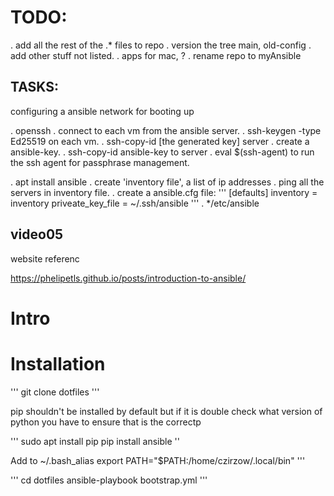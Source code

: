 
TODO:
==
   . add all the rest of the .* files to repo
   . version the tree main, old-config
   . add other stuff not listed.
   . apps for mac, ?
   . rename repo to myAnsible


TASKS:
----
configuring a ansible network for booting up

   . openssh
     . connect to each vm from the ansible server.
     . ssh-keygen -type Ed25519 on each vm.
     . ssh-copy-id [the generated key] server
     . create a ansible-key.
     . ssh-copy-id ansible-key to server
     . eval $(ssh-agent) to run the ssh agent for passphrase management.

   . apt install ansible
   . create 'inventory file', a list of ip addresses
   . ping all the servers in inventory file.
   . create a ansible.cfg file:
       '''
         [defaults]
         inventory = inventory
         priveate_key_file = ~/.ssh/ansible
       '''
    . */etc/ansible

   ## video05
       


website referenc

  https://phelipetls.github.io/posts/introduction-to-ansible/


Intro
==



Installation
==

'''
git clone dotfiles
'''

pip shouldn't be installed by default but if it is double check what version of python you have to ensure that is the correctp

'''
sudo apt install pip
pip install ansible
''

Add to ~/.bash_alias
export PATH="$PATH:/home/czirzow/.local/bin"
'''

'''
cd dotfiles
ansible-playbook bootstrap.yml
'''


